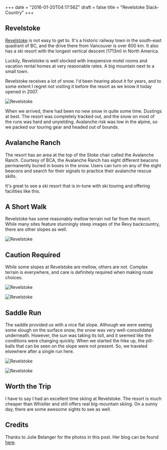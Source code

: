 +++
date = "2016-01-20T04:17:56Z"
draft = false
title = "Revelstoke Slack-Country"
+++

Revelstoke
----------

[Revelstoke](https://en.wikipedia.org/wiki/Revelstoke,_British_Columbia)
is not easy to get to. It's a historic railway town in the south-east
quadrant of BC, and the drive there from Vancouver is over 600 km. It also
has a ski resort with the longest vertical descent (1713m) in North America.

Luckily, Revelstoke is well stocked with inexpensive motel rooms and
vacation rental homes at very reasonable rates. A big mountain next to
a small town.

Revelstoke receives a lot of snow. I'd been hearing about it for years,
and to some extent I regret not visiting it before the resort as we know
it today opened in 2007.

![Revelstoke](https://chlebek.ca/revelstoke-001.jpg)

When we arrived, there had been no new snow in quite some time. Dustings
at best. The resort was completely tracked out, and the snow on most of
the runs was hard and unyielding. Avalanche risk was low in the alpine,
so we packed our touring gear and headed out of bounds.

Avalanche Ranch
---------------

The resort has an area at the top of the Stoke chair called the Avalanche
Ranch. Courtesy of BCA, the Avalanche Ranch has eight different beacons permanently buried
in boxes in the snow. Users can turn on any of the eight beacons and search
for their signals to practice their avalanche rescue skills.

It's great to see a ski resort that is in-tune with ski touring and offering
facilities like this.

A Short Walk
------------

Revelstoke has some reasonably mellow terrain not far from the resort.
While many sites feature stunningly steep images of the Revy backcountry,
there are other slopes as well.

![Revelstoke](https://chlebek.ca/revelstoke-002.jpg)

Caution Required
----------------

While some slopes at Revelstoke are mellow, others are not. Complex terrain
is everywhere, and care is definitely required when making route choices.

![Revelstoke](https://chlebek.ca/revelstoke-003.jpg)

![Revelstoke](https://chlebek.ca/revelstoke-004.jpg)

Saddle Run
----------

The saddle provided us with a nice flat slope. Although we were seeing
some slough on the surface snow, the snow was very well-consolidated
underneath. However, the sun was taking its toll, and it seemed like the
conditions were changing quickly. When we started the hike up, the pill-balls
that can be seen on the slope were not present. So, we traveled elsewhere
after a single run here.

![Revelstoke](https://chlebek.ca/revelstoke-005.jpg)

![Revelstoke](https://chlebek.ca/revelstoke-006.jpg)

Worth the Trip
--------------

I have to say I had an excellent time skiing at Revelstoke. The resort is
much cheaper than Whistler and still offers real big-mountain skiing.
On a sunny day, there are some awesome sights to see as well.

Credits
-------

Thanks to Julie Belanger for the photos in this post. Her blog can be
found [here](https://juliebt.wordpress.com/).
